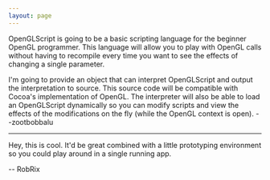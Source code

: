 ```yaml
---
layout: page
---
```


OpenGLScript is going to be a basic scripting language for the beginner OpenGL programmer. This language will allow you to play with OpenGL calls without having to recompile every time you want to see the effects of changing a single parameter. 

I'm going to provide an object that can interpret OpenGLScript and output the interpretation to source. This source code will be compatible with Cocoa's implementation of OpenGL. The interpreter will also be able to load an OpenGLScript dynamically so you can modify scripts and view the effects of the modifications on the fly (while the OpenGL context is open). --zootbobbalu

----

Hey, this is cool. It'd be great combined with a little prototyping environment so you could play around in a single running app.

-- RobRix
